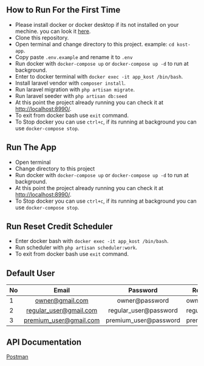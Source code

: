 ## How to Run For the First Time

-   Please install docker or docker desktop if its not installed on your mechine. you can look it [here](https://docs.docker.com/compose/install/).
-   Clone this repository.
-   Open terminal and change directory to this project. example: `cd kost-app`.
-   Copy paste `.env.example` and rename it to `.env`
-   Run docker with `docker-compose up` or `docker-compose up -d` to run at background.
-   Enter to docker terminal with `docker exec -it app_kost /bin/bash`.
-   Install laravel vendor with `composer install`.
-   Run laravel migration with `php artisan migrate`.
-   Run laravel seeder with `php artisan db:seed`
-   At this point the project already running you can check it at [http://localhost:8990/](http://localhost:8990/).
-   To exit from docker bash use `exit` command.
-   To Stop docker you can use `ctrl+c`, if its running at background you can use `docker-compose stop`.

## Run The App

-   Open terminal
-   Change directory to this project
-   Run docker with `docker-compose up` or `docker-compose up -d` to run at background.
-   At this point the project already running you can check it at [http://localhost:8990/](http://localhost:8990/).
-   To Stop docker you can use `ctrl+c`, if its running at background you can use `docker-compose stop`.

## Run Reset Credit Scheduler

-   Enter docker bash with `docker exec -it app_kost /bin/bash`.
-   Run scheduler with `php artisan scheduler:work`.
-   To exit from docker bash use `exit` command.

## Default User

| No  |         Email          |       Password        | Role    |
| --- | :--------------------: | :-------------------: | ------- |
| 1   |    owner@gmail.com     |    owner@password     | owner   |
| 2   | regular_user@gmail.com | regular_user@password | regular |
| 3   | premium_user@gmail.com | premium_user@password | premium |

## API Documentation

[Postman](https://www.getpostman.com/collections/1daae6cb01ca79c9ae55)
